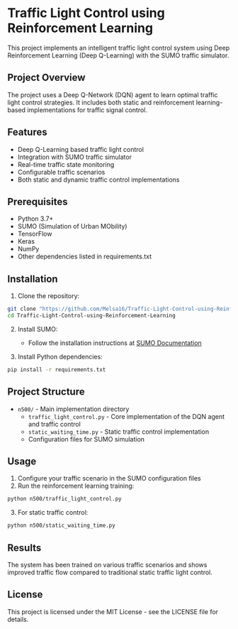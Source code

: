 # Traffic Light Control using Reinforcement Learning

This project implements an intelligent traffic light control system using Deep Reinforcement Learning (Deep Q-Learning) with the SUMO traffic simulator.

## Project Overview

The project uses a Deep Q-Network (DQN) agent to learn optimal traffic light control strategies. It includes both static and reinforcement learning-based implementations for traffic signal control.

## Features

- Deep Q-Learning based traffic light control
- Integration with SUMO traffic simulator
- Real-time traffic state monitoring
- Configurable traffic scenarios
- Both static and dynamic traffic control implementations

## Prerequisites

- Python 3.7+
- SUMO (Simulation of Urban MObility)
- TensorFlow
- Keras
- NumPy
- Other dependencies listed in requirements.txt

## Installation

1. Clone the repository:
```bash
git clone "https://github.com/Melsa16/Traffic-Light-Control-using-Reinforcement-Learning.git"
cd Traffic-Light-Control-using-Reinforcement-Learning
```

2. Install SUMO:
   - Follow the installation instructions at [SUMO Documentation](https://sumo.dlr.de/docs/Downloads.php)

3. Install Python dependencies:
```bash
pip install -r requirements.txt
```

## Project Structure

- `n500/` - Main implementation directory
  - `traffic_light_control.py` - Core implementation of the DQN agent and traffic control
  - `static_waiting_time.py` - Static traffic control implementation
  - Configuration files for SUMO simulation

## Usage

1. Configure your traffic scenario in the SUMO configuration files
2. Run the reinforcement learning training:
```bash
python n500/traffic_light_control.py
```

3. For static traffic control:
```bash
python n500/static_waiting_time.py
```

## Results

The system has been trained on various traffic scenarios and shows improved traffic flow compared to traditional static traffic light control.

## License

This project is licensed under the MIT License - see the LICENSE file for details. 
